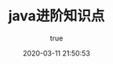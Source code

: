 ---
pageComponent:
  name: Catalogue
  data:
    path: 10.java知识点/20.java进阶
    imgUrl: /img/web.png
    description: java进阶知识点
title: java进阶知识点
date: 2020-03-11 21:50:53
permalink: /javaadvance/
sidebar: false
article: false
comment: false
editLink: false
author:
  name: xugaoyi
  link: https://github.com/xugaoyi
---